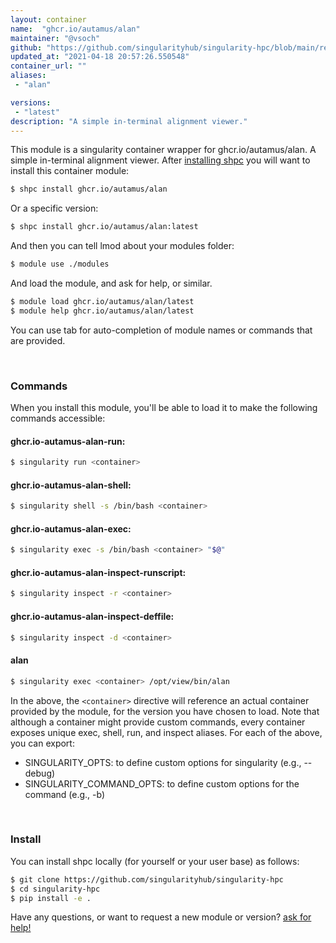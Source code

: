 ```yaml
---
layout: container
name:  "ghcr.io/autamus/alan"
maintainer: "@vsoch"
github: "https://github.com/singularityhub/singularity-hpc/blob/main/registry/ghcr.io/autamus/alan/container.yaml"
updated_at: "2021-04-18 20:57:26.550548"
container_url: ""
aliases:
 - "alan"

versions:
 - "latest"
description: "A simple in-terminal alignment viewer."
---
```


This module is a singularity container wrapper for ghcr.io/autamus/alan.
A simple in-terminal alignment viewer.
After [installing shpc](#install) you will want to install this container module:

```bash
$ shpc install ghcr.io/autamus/alan
```

Or a specific version:

```bash
$ shpc install ghcr.io/autamus/alan:latest
```

And then you can tell lmod about your modules folder:

```bash
$ module use ./modules
```

And load the module, and ask for help, or similar.

```bash
$ module load ghcr.io/autamus/alan/latest
$ module help ghcr.io/autamus/alan/latest
```

You can use tab for auto-completion of module names or commands that are provided.

<br>

### Commands

When you install this module, you'll be able to load it to make the following commands accessible:

#### ghcr.io-autamus-alan-run:

```bash
$ singularity run <container>
```

#### ghcr.io-autamus-alan-shell:

```bash
$ singularity shell -s /bin/bash <container>
```

#### ghcr.io-autamus-alan-exec:

```bash
$ singularity exec -s /bin/bash <container> "$@"
```

#### ghcr.io-autamus-alan-inspect-runscript:

```bash
$ singularity inspect -r <container>
```

#### ghcr.io-autamus-alan-inspect-deffile:

```bash
$ singularity inspect -d <container>
```


#### alan
       
```bash
$ singularity exec <container> /opt/view/bin/alan
```



In the above, the `<container>` directive will reference an actual container provided
by the module, for the version you have chosen to load. Note that although a container
might provide custom commands, every container exposes unique exec, shell, run, and
inspect aliases. For each of the above, you can export:

 - SINGULARITY_OPTS: to define custom options for singularity (e.g., --debug)
 - SINGULARITY_COMMAND_OPTS: to define custom options for the command (e.g., -b)

<br>
  
### Install

You can install shpc locally (for yourself or your user base) as follows:

```bash
$ git clone https://github.com/singularityhub/singularity-hpc
$ cd singularity-hpc
$ pip install -e .
```

Have any questions, or want to request a new module or version? [ask for help!](https://github.com/singularityhub/singularity-hpc/issues)